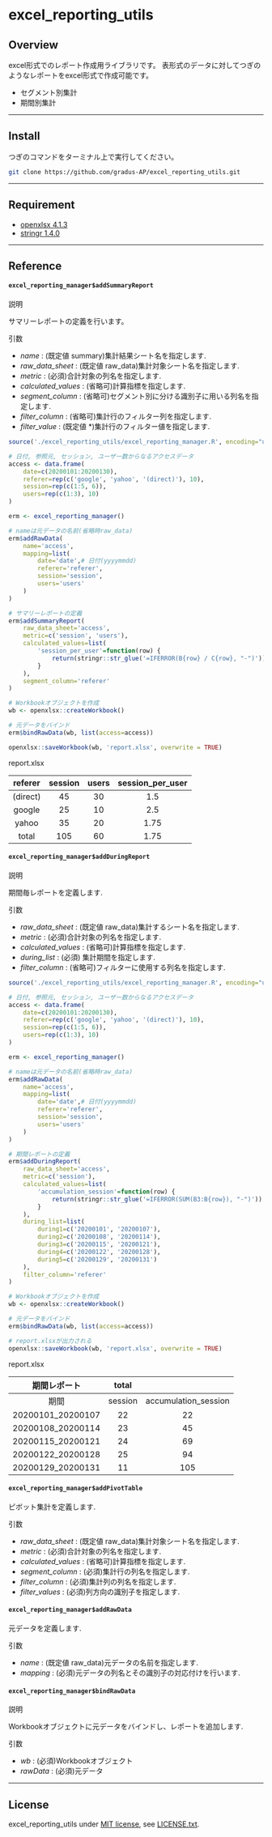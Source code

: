 # excel_reporting_utils

## Overview

excel形式でのレポート作成用ライブラリです。
表形式のデータに対してつぎのようなレポートをexcel形式で作成可能です。

- セグメント別集計
- 期間別集計

---

## Install

つぎのコマンドをターミナル上で実行してください。

```bash
git clone https://github.com/gradus-AP/excel_reporting_utils.git
```
---

## Requirement

- [openxlsx 4.1.3](https://www.rdocumentation.org/packages/openxlsx/versions/4.1.3)
- [stringr 1.4.0](https://github.com/tidyverse/stringr)

---

## Reference

#### `excel_reporting_manager$addSummaryReport`

説明

サマリーレポートの定義を行います。

引数 

- *name* : (既定値 summary)集計結果シート名を指定します.
- *raw_data_sheet* : (既定値 raw_data)集計対象シート名を指定します.
- *metric* : (必須)合計対象の列名を指定します.
- *calculated_values* : (省略可)計算指標を指定します.
- *segment_column* : (省略可)セグメント別に分ける識別子に用いる列名を指定します.
- *filter_column* : (省略可)集計行のフィルター列を指定します.
- *filter_value* : (既定値 *)集計行のフィルター値を指定します.

```r
source('./excel_reporting_utils/excel_reporting_manager.R', encoding="utf-8")

# 日付, 参照元, セッション, ユーザー数からなるアクセスデータ
access <- data.frame(
    date=c(20200101:20200130), 
    referer=rep(c('google', 'yahoo', '(direct)'), 10),
    session=rep(c(1:5, 6)),
    users=rep(c(1:3), 10)
)

erm <- excel_reporting_manager()

# nameは元データの名前(省略時raw_data)
erm$addRawData(
    name='access',
    mapping=list(
        date='date',# 日付(yyyymmdd)
        referer='referer',
        session='session',
        users='users'
    )
)

# サマリーレポートの定義
erm$addSummaryReport(
    raw_data_sheet='access',
    metric=c('session', 'users'),
    calculated_values=list(
        'session_per_user'=function(row) {
            return(stringr::str_glue('=IFERROR(B{row} / C{row}, "-")'))
        }
    ),
    segment_column='referer'
)

# Workbookオブジェクトを作成
wb <- openxlsx::createWorkbook()

# 元データをバインド 
erm$bindRawData(wb, list(access=access))

openxlsx::saveWorkbook(wb, 'report.xlsx', overwrite = TRUE)

```

report.xlsx 

| referer	| session	| users | session_per_user | 
| :---: | :---: | :---: | :---: | 
| (direct)	| 45 | 	30	| 1.5 |
| google	| 25 | 	10	| 2.5 |
| yahoo	| 35 | 	20 | 1.75 |
| total	| 105 | 60	| 1.75 |

#### `excel_reporting_manager$addDuringReport`

説明

期間毎レポートを定義します.

引数

- *raw_data_sheet* : (既定値 raw_data)集計するシート名を指定します.
- *metric* : (必須)合計対象の列名を指定します.
- *calculated_values* : (省略可)計算指標を指定します.
- *during_list* : (必須) 集計期間を指定します.
- *filter_column* : (省略可)フィルターに使用する列名を指定します.

```r
source('./excel_reporting_utils/excel_reporting_manager.R', encoding="utf-8")

# 日付, 参照元, セッション, ユーザー数からなるアクセスデータ
access <- data.frame(
    date=c(20200101:20200130), 
    referer=rep(c('google', 'yahoo', '(direct)'), 10),
    session=rep(c(1:5, 6)),
    users=rep(c(1:3), 10)
)

erm <- excel_reporting_manager()

# nameは元データの名前(省略時raw_data)
erm$addRawData(
    name='access',
    mapping=list(
        date='date',# 日付(yyyymmdd)
        referer='referer',
        session='session',
        users='users'
    )
)

# 期間レポートの定義
erm$addDuringReport(
    raw_data_sheet='access',
    metric=c('session'),
    calculated_values=list(
        'accumulation_session'=function(row) {
            return(stringr::str_glue('=IFERROR(SUM(B3:B{row}), "-")'))
        }
    ),
    during_list=list(
        during1=c('20200101', '20200107'),
        during2=c('20200108', '20200114'),
        during3=c('20200115', '20200121'),
        during4=c('20200122', '20200128'),
        during5=c('20200129', '20200131')
    ),
    filter_column='referer'
)

# Workbookオブジェクトを作成
wb <- openxlsx::createWorkbook()

# 元データをバインド 
erm$bindRawData(wb, list(access=access))

# report.xlsxが出力される
openxlsx::saveWorkbook(wb, 'report.xlsx', overwrite = TRUE)

```

report.xlsx

| 期間レポート |	total	| | 
| :---:|:---: |:---: |
| 期間 |	session	| accumulation_session |
| 20200101_20200107 | 22	| 22 |
| 20200108_20200114	| 23	| 45 |
| 20200115_20200121	| 24	| 69 |
| 20200122_20200128	| 25	| 94 |
| 20200129_20200131	| 11	| 105 |

#### `excel_reporting_manager$addPivotTable`

ピボット集計を定義します.

引数

- *raw_data_sheet* : (既定値 raw_data)集計対象シート名を指定します.
- *metric* : (必須)合計対象の列名を指定します.
- *calculated_values* : (省略可)計算指標を指定します.
- *segment_column* : (必須)集計行の列名を指定します.
- *filter_column* : (必須)集計列の列名を指定します.
- *filter_values* : (必須)列方向の識別子を指定します.


#### `excel_reporting_manager$addRawData`

元データを定義します.

引数

- *name* : (既定値 raw_data)元データの名前を指定します.
- *mapping* : (必須)元データの列名とその識別子の対応付けを行います.

#### `excel_reporting_manager$bindRawData`

説明

Workbookオブジェクトに元データをバインドし、レポートを追加します.

引数 

- *wb* : (必須)Workbookオブジェクト
- *rawData* : (必須)元データ

---

## License

excel_reporting_utils under [MIT license](https://en.wikipedia.org/wiki/MIT_License), see [LICENSE.txt](./LICENSE.txt).